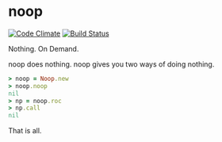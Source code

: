 noop 
===
[![Code Climate](https://codeclimate.com/github/ludamillion/noop/badges/gpa.svg)](https://codeclimate.com/github/ludamillion/noop)
[![Build Status](https://travis-ci.org/ludamillion/noop.svg?branch=master)](https://travis-ci.org/ludamillion/noop)

Nothing. On Demand.

noop does nothing. noop gives you two ways of doing nothing.

```ruby
> noop = Noop.new
> noop.noop
nil
> np = noop.roc
> np.call
nil
```

That is all.
